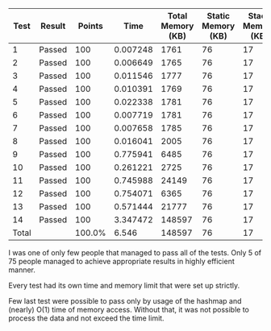 | Test  | Result | Points | Time     | Total Memory (KB) | Static Memory (KB) | Stack Memory (KB) |
| ----- | ------ | ------ | -------- | ----------------- | ------------------ | ----------------- |
| 1     | Passed | 100    | 0.007248 | 1761              | 76                 | 17                |
| 2     | Passed | 100    | 0.006649 | 1765              | 76                 | 17                |
| 3     | Passed | 100    | 0.011546 | 1777              | 76                 | 17                |
| 4     | Passed | 100    | 0.010391 | 1769              | 76                 | 17                |
| 5     | Passed | 100    | 0.022338 | 1781              | 76                 | 17                |
| 6     | Passed | 100    | 0.007719 | 1781              | 76                 | 17                |
| 7     | Passed | 100    | 0.007658 | 1785              | 76                 | 17                |
| 8     | Passed | 100    | 0.016041 | 2005              | 76                 | 17                |
| 9     | Passed | 100    | 0.775941 | 6485              | 76                 | 17                |
| 10    | Passed | 100    | 0.261221 | 2725              | 76                 | 17                |
| 11    | Passed | 100    | 0.745988 | 24149             | 76                 | 17                |
| 12    | Passed | 100    | 0.754071 | 6365              | 76                 | 17                |
| 13    | Passed | 100    | 0.571444 | 21777             | 76                 | 17                |
| 14    | Passed | 100    | 3.347472 | 148597            | 76                 | 17                |
| Total |        | 100.0% | 6.546    | 148597            | 76                 | 17                |

I was one of only few people that managed to pass all of the tests. Only 5 of 75 people managed to achieve appropriate results in highly efficient manner.

Every test had its own time and memory limit that were set up strictly.

Few last test were possible to pass only by usage of the hashmap and (nearly) O(1) time of memory access. Without that, it was not possible to process the data and not exceed the time limit.
